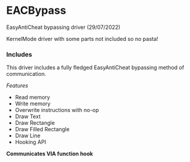 # EACBypass
EasyAntiCheat bypassing driver (29/07/2022)

KernelMode driver with some parts not included so no pasta!

### Includes
This driver includes a fully fledged EasyAntiCheat bypassing method of communication.

*Features*
  - Read memory 
  - Write memory
  - Overwrite instructions with no-op
  - Draw Text
  - Draw Rectangle
  - Draw Filled Rectangle 
  - Draw Line
  - Hooking API

**Communicates VIA function hook**
 
